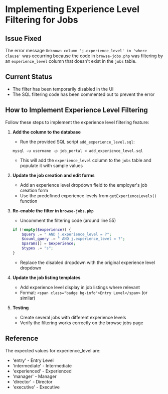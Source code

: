 # Implementing Experience Level Filtering for Jobs

## Issue Fixed
The error message `Unknown column 'j.experience_level' in 'where clause'` was occurring because the code in `browse-jobs.php` was filtering by an `experience_level` column that doesn't exist in the `jobs` table.

## Current Status
- The filter has been temporarily disabled in the UI
- The SQL filtering code has been commented out to prevent the error

## How to Implement Experience Level Filtering

Follow these steps to implement the experience level filtering feature:

1. **Add the column to the database**
   - Run the provided SQL script `add_experience_level.sql`:
   ```
   mysql -u username -p job_portal < add_experience_level.sql
   ```
   - This will add the `experience_level` column to the `jobs` table and populate it with sample values

2. **Update the job creation and edit forms**
   - Add an experience level dropdown field to the employer's job creation form
   - Use the predefined experience levels from `getExperienceLevels()` function

3. **Re-enable the filter in `browse-jobs.php`**
   - Uncomment the filtering code (around line 55)
   ```php
   if (!empty($experience)) {
       $query .= " AND j.experience_level = ?";
       $count_query .= " AND j.experience_level = ?";
       $params[] = $experience;
       $types .= "s";
   }
   ```
   - Replace the disabled dropdown with the original experience level dropdown

4. **Update the job listing templates**
   - Add experience level display in job listings where relevant
   - Format: `<span class="badge bg-info">Entry Level</span>` (or similar)

5. **Testing**
   - Create several jobs with different experience levels
   - Verify the filtering works correctly on the browse jobs page

## Reference
The expected values for experience_level are:
- 'entry' - Entry Level 
- 'intermediate' - Intermediate
- 'experienced' - Experienced
- 'manager' - Manager
- 'director' - Director 
- 'executive' - Executive 
